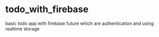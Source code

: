 # todo_with_firebase
basic todo app with firebase future which are authentication and using realtime storage
